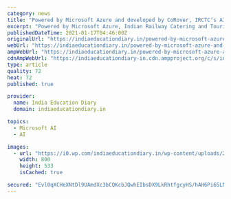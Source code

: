 ```yaml
---
category: news
title: "Powered by Microsoft Azure and developed by CoRover, IRCTC’s AI chatbot AskDISHA enhances user experience"
excerpt: "Powered by Microsoft Azure, Indian Railway Catering and Tourism Corporation’s (IRCTC) AI-powered chatbot AskDISHA has helped improve satisfaction of customer interactions by 70%."
publishedDateTime: 2021-01-17T04:46:00Z
originalUrl: "https://indiaeducationdiary.in/powered-by-microsoft-azure-and-developed-by-corover-irctcs-ai-chatbot-askdisha-enhances-user-experience/"
webUrl: "https://indiaeducationdiary.in/powered-by-microsoft-azure-and-developed-by-corover-irctcs-ai-chatbot-askdisha-enhances-user-experience/"
ampWebUrl: "https://indiaeducationdiary.in/powered-by-microsoft-azure-and-developed-by-corover-irctcs-ai-chatbot-askdisha-enhances-user-experience/?amp"
cdnAmpWebUrl: "https://indiaeducationdiary-in.cdn.ampproject.org/c/s/indiaeducationdiary.in/powered-by-microsoft-azure-and-developed-by-corover-irctcs-ai-chatbot-askdisha-enhances-user-experience/?amp"
type: article
quality: 72
heat: 72
published: true

provider:
  name: India Education Diary
  domain: indiaeducationdiary.in

topics:
  - Microsoft AI
  - AI

images:
  - url: "https://i0.wp.com/indiaeducationdiary.in/wp-content/uploads/2017/05/microsoft_headquarters-800x533.jpg?fit=800%2C533&ssl=1"
    width: 800
    height: 533
    isCached: true

secured: "Evl0qXCHeXNtDl9UAmdXc3bCQKcbJQwhEIbsDX9LkRhtfgcyHS/hAH6Pi6SLNCjN7znPxlnsiEZYyFZaTSJyl9Tcv804ELw2MaB0WYfApphObbRhO38iwgJqLLneKFdfJ0zPx0mEiZ8bryLCiPRtokdkkGn0dSMBCzqZ05ky85Hadtgy5E9rZgn6Mtx6JUEqlQjzpdDjPl84liQIGUvlfNzQmm4FGYEcH6vPi2dQA8VaV6reV9mhTDrD3y7YCNR0MFa9rppi4BLBeYAAbQiAbZPzNMgCYDUjQjafeHImPkp3DlgqjHWyW7yvf0sjyKzr8Gzv/YXqQICXxL2P9ENOovTIjMuc2KJWfhi5Gu/MQRM=;dN4YS8+Yg3WnoxXKFnmcOA=="
---
```


